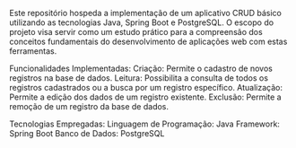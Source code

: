 Este repositório hospeda a implementação de um aplicativo CRUD básico utilizando as tecnologias Java, Spring Boot e PostgreSQL. 
O escopo do projeto visa servir como um estudo prático para a compreensão dos conceitos fundamentais do desenvolvimento de aplicações web com estas ferramentas.

Funcionalidades Implementadas:
Criação: Permite o cadastro de novos registros na base de dados.
Leitura: Possibilita a consulta de todos os registros cadastrados ou a busca por um registro específico.
Atualização: Permite a edição dos dados de um registro existente.
Exclusão: Permite a remoção de um registro da base de dados.

Tecnologias Empregadas:
Linguagem de Programação: Java
Framework: Spring Boot
Banco de Dados: PostgreSQL
